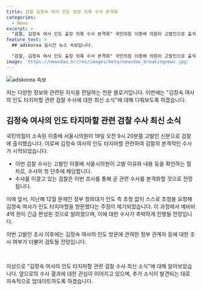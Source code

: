 ```yaml
---
title: 검찰 김정숙 여사 인도 방문 의혹 수사 본격화
categories:
  - News
excerpt: >
  "검찰, 김정숙 여사 인도 출장 의혹 수사 본격화" 국민의힘 이종배 의원이 고발인으로 출석, 고발인 조사 전에 기자회견 열어 주장. 김정숙 여사의 인도 여행과 관련된 4억 원의 예산 조성 의혹과 검찰의 수사 지연 등이 논란이 됐으며, 검찰은 이 사건을 형사2부에 재배당하고 속도를 내고 있는 것으로 전해졌습니다. 
feature_text: >
  ## adskorea 실시간 뉴스 속보입니다.

  "검찰, 김정숙 여사 인도 출장 의혹 수사 본격화" 국민의힘 이종배 의원이 고발인으로 출석, 고발인 조사 전에 기자회견 열어 주장. 김정숙 여사의 인도 여행과 관련된 4억 원의 예산 조성 의혹과 검찰의 수사 지연 등이 논란이 됐으며, 검찰은 이 사건을 형사2부에 재배당하고 속도를 내고 있는 것으로 전해졌습니다. 
image: 'https://newsdao.kr/res/images/meta/newsdao_breakingnews.jpg'
---
```


<p><img src="https://newsdao.kr/res/images/meta/newsdao_breakingnews.jpg" alt="adskorea 속보" /></p>

<p>저는 다양한 정보와 관련된 지식을 전달하는 전문 블로거입니다. 이번에는 "김정숙 여사의 인도 타지마할 관련 검찰 수사에 대한 최신 소식"에 대해 다뤄보도록 하겠습니다.</p>

<h2 data-ke-size="size26">김정숙 여사의 인도 타지마할 관련 검찰 수사 최신 소식</h2>

<p>국민의힘이 소속된 이종배 서울시의원이 19일 오전 9시 20분쯤 고발인 신분으로 검찰에 출석했습니다. 이로써 김정숙 여사의 인도 타지마할 관련하여 검찰의 본격적인 수사가 시작되었습니다.</p>

<ul>
  <li>이번 검찰 수사는 고발인 이종배 서울시의원이 고발 이유와 내용 등을 확인하는 절차로, 수사의 첫 단추에 해당합니다.</li>
  <li>수사를 이끌고 있는 검찰은 이번 조사를 통해 곧 관련 수사를 본격화할 것으로 전망됩니다.</li>
</ul>

<p>이에 앞서, 지난해 12월 문재인 정부 청와대가 인도 측 초청 없이 스스로 초청을 요청해 김정숙 여사가 인도 타지마할을 방문했다는 주장이 제기되었습니다. 이 과정에서 예비비 4억 원이 긴급 편성된 것으로 알려졌으며, 이에 대한 수사가 촉박하게 진행될 전망입니다.</p>

<p>이번 고발인 조사 이후에는 김정숙 여사의 인도 방문에 관여한 정부 관계자 등에 대한 조사 여부가 더불어 검토될 전망입니다.</p>

<p data-ke-size="size16">&nbsp;</p>

<p>이상으로 "김정숙 여사의 인도 타지마할 관련 검찰 수사 최신 소식"에 대해 알아보았습니다. 앞으로의 수사 결과에 대한 관심이 이어지고 있으며, 추가 소식이 발견되는 대로 지속적으로 업데이트하도록 하겠습니다.</p>

